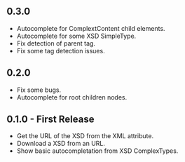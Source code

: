 ## 0.3.0
* Autocomplete for ComplextContent child elements.
* Autocomplete for some XSD SimpleType.
* Fix detection of parent tag.
* Fix some tag detection issues.

## 0.2.0
* Fix some bugs.
* Autocomplete for root children nodes.

## 0.1.0 - First Release
* Get the URL of the XSD from the XML attribute.
* Download a XSD from an URL.
* Show basic autocompletation from XSD ComplexTypes.
